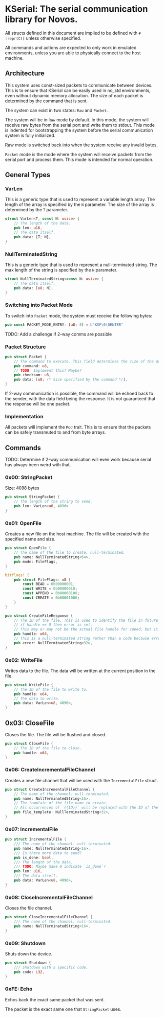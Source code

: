 # KSerial: The serial communication library for Novos.

All structs defined in this document are implied to be defined with `#[repr(C)]` unless otherwise specified.

All commands and actions are expected to only work in emulated environments, unless you are able to physically connect to the host machine.

## Architecture

This system uses const-sized packets to communicate between devices. This is to ensure that KSerial can be easily used in no_std environments, even without dynamic memory allocation. The size of each packet is determined by the command that is sent.

The system can exist in two states: `Raw` and `Packet`.

The system will be in `Raw` mode by default. In this mode, the system will receive raw bytes from the serial port and write them to stdout. This mode is indented for bootstrapping the system before the serial communication system is fully initialized.

Raw mode is switched back into when the system receive any invalid bytes.

`Packet` mode is the mode where the system will receive packets from the serial port and process them. This mode is intended for normal operation.

## General Types

### VarLen
This is a generic type that is used to represent a variable length array. The length of the array is specified by the `N` parameter. The size of the array is determined by the `T` parameter.

```rust
struct VarLen<T, const N: usize> {
    // The length of the data.
    pub len: u16,
    // The data itself.
    pub data: [T; N],
}
```

### NullTerminatedString

This is a generic type that is used to represent a null-terminated string. The max length of the string is specified by the `N` parameter.

```rust
struct NullTerminatedString<const N: usize> {
    // The data itself.
    pub data: [u8; N],
}
```


### Switching into Packet Mode

To switch into `Packet` mode, the system must receive the following bytes:

```rust
pub const PACKET_MODE_ENTRY: [u8; 8] = b"KSP\0\0ENTER"
```

TODO: Add a challenge if 2-way comms are possible

### Packet Structure

```rust
pub struct Packet {
    // The command to execute. This field determines the size of the data field.
    pub command: u8,
    // TODO: Implement this? Maybe?
    pub checksum: u8,
    pub data: [u8; /* Size specified by the command */],
}
```

If 2-way communication is possible, the command will be echoed back to the sender, with the data field being the response. It is not guaranteed that the response will be one packet.

### Implementation

All packets will implement the `Pod` trait. This is to ensure that the packets can be safely transmuted to and from byte arrays.

## Commands

TODO: Determine if 2-way communication will even work because serial has always been weird with that.

### 0x00: StringPacket

Size: 4098 bytes

```rust
pub struct StringPacket {
    // The length of the string to send.
    pub len: VarLen<u8, 4096>
}
```

### 0x01: OpenFile

Creates a new file on the host machine. The file will be created with the specified name and size.

```rust
pub struct OpenFile {
    // The name of the file to create. null-terminated.
    pub name: NullTerminatedString<64>,
    pub mode: FileFlags,
}

bitflags! {
    pub struct FileFlags: u8 {
        const READ = 0b00000001;
        const WRITE = 0b00000010;
        const APPEND = 0b00000100;
        const CREATE = 0b00001000;
    }
}
```


```rust
pub struct CreateFileResponse {
    // The ID of the file. This is used to identify the file in future operations.
    // if handle == 0 then error is set.
    // This may or may not be the actual file handle for speed, but it is guaranteed to be unique.
    pub handle: u64,
    // This is a null-terminated string rather than a code because error codes are platform specific.
    pub error: NullTerminatedString<32>,
}
```


### 0x02: WriteFile
Writes data to the file. The data will be written at the current position in the file.

```rust
pub struct WriteFile {
    // The ID of the file to write to.
    pub handle: u64,
    // The data to write.
    pub data: VarLen<u8, 4096>,
}
```

## 0x03: CloseFile
Closes the file. The file will be flushed and closed.

```rust
pub struct CloseFile {
    // The ID of the file to close.
    pub handle: u64,
}
```





### 0x06: CreateIncrementalFileChannel

Creates a new file channel that will be used with the `IncrementalFile` struct.

```rust
pub struct CreateIncrementalFileChannel {
    // The name of the channel. null-terminated.
    pub name: NullTerminatedString<16>,
    // The template of the file name to create. 
    // All occurrences of `{{ID}}` will be replaced with the ID of the file.
    pub file_template: NullTerminatedString<32>,
}
```

### 0x07: IncrementalFile

```rust
pub struct IncrementalFile {
    /// The name of the channel. null-terminated.
    pub name: NullTerminatedString<16>,
    /// Is there more data to send?
    pub is_done: bool,
    /// The length of the data.
    /// TODO: Maybe make 0 indicate `is_done`?
    pub len: u16,
    /// The data itself.
    pub data: VarLen<u8, 4096>,
}
```

### 0x08: CloseIncrementalFileChannel

Closes the file channel.

```rust
pub struct CloseIncrementalFileChannel {
    /// The name of the channel. null-terminated.
    pub name: NullTerminatedString<16>,
}
```

### 0x09: Shutdown

Shuts down the device. 

```rust
pub struct Shutdown {
    /// Shutdown with a specific code.
    pub code: i32,
}
```
### 0xFE: Echo

Echos back the exact same packet that was sent. 

The packet is the exact same one that `StringPacket` uses.